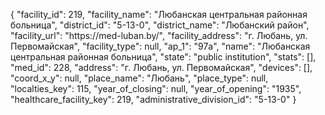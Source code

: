 {
    "facility_id": 219,
    "facility_name": "Любанская центральная районная больница",
    "district_id": "5-13-0",
    "district_name": "Любанский район",
    "facility_url": "https:\/\/med-luban.by\/",
    "facility_address": "г. Любань, ул. Первомайская",
    "facility_type": null,
    "ap_1": "97а",
    "name": "Любанская центральная районная больница",
    "state": "public institution",
    "stats": [],
    "med_id": 228,
    "address": "г. Любань, ул. Первомайская",
    "devices": [],
    "coord_x_y": null,
    "place_name": "Любань",
    "place_type": null,
    "localties_key": 115,
    "year_of_closing": null,
    "year_of_opening": "1935",
    "healthcare_facility_key": 219,
    "administrative_division_id": "5-13-0"
}